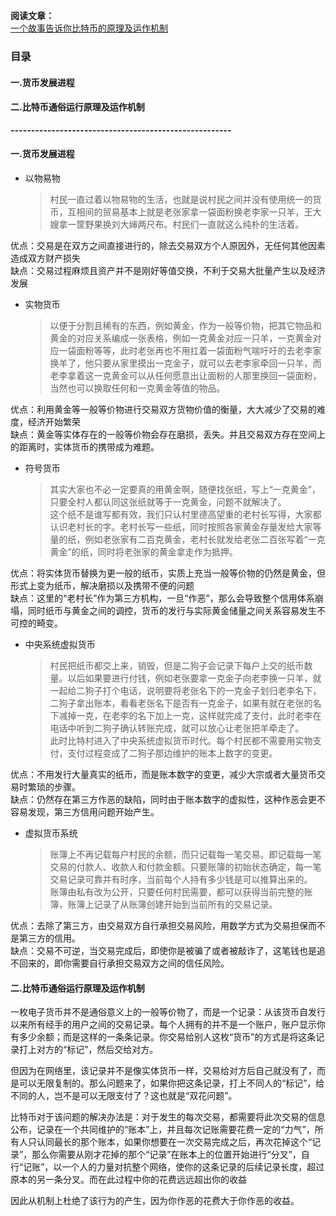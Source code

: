 **阅读文章：**  
[一个故事告诉你比特币的原理及运作机制](http://blog.codinglabs.org/articles/bitcoin-mechanism-make-easy.html)  
### 目录
#### 一.货币发展进程  
#### 二.比特币通俗运行原理及运作机制  
**------------------------------------------------------**  
#### 一.货币发展进程  
+ 以物易物  
     > 村民一直过着以物易物的生活，也就是说村民之间并没有使用统一的货币，互相间的贸易基本上就是老张家拿一袋面粉换老李家一只羊，王大嫂拿一筐野果换刘大婶两尺布。村民们一直就这么纯朴的生活着。  

优点：交易是在双方之间直接进行的，除去交易双方个人原因外，无任何其他因素造成双方财产损失  
缺点：交易过程麻烦且资产并不是刚好等值交换，不利于交易大批量产生以及经济发展  
+ 实物货币  
    > 以便于分割且稀有的东西，例如黄金，作为一般等价物，把其它物品和黄金的对应关系编成一张表格，例如一克黄金对应一只羊，一克黄金对应一袋面粉等等，此时老张再也不用扛着一袋面粉气喘吁吁的去老李家换羊了，他只要从家里摸出一克金子，就可以去老李家牵回一只羊，而老李拿着这一克黄金可以从任何愿意出让面粉的人那里换回一袋面粉，当然也可以换取任何和一克黄金等值的物品。

优点：利用黄金等一般等价物进行交易双方货物价值的衡量，大大减少了交易的难度，经济开始繁荣  
缺点：黄金等实体存在的一般等价物会存在磨损，丢失。并且交易双方存在空间上的距离时，实体货币的携带成为难题。  
+ 符号货币  
    >其实大家也不必一定要真的用黄金啊，随便找张纸，写上“一克黄金”，只要全村人都认同这张纸就等于一克黄金，问题不就解决了。  
这个纸不是谁写都有效，我们只认村里德高望重的老村长写得，大家都认识老村长的字。老村长写一些纸，同时按照各家黄金存量发给大家等量的纸，例如老张家有二百克黄金，老村长就发给老张二百张写着“一克黄金”的纸，同时将老张家的黄金拿走作为抵押。  

优点：将实体货币替换为更一般的纸币，实质上充当一般等价物的仍然是黄金，但形式上变为纸币，解决磨损以及携带不便的问题  
缺点：这里的“老村长”作为第三方机构，一旦“作恶”，那么会导致整个信用体系崩塌，同时纸币与黄金之间的调控，货币的发行与实际黄金储量之间关系容易发生不可控的畸变。  
+ 中央系统虚拟货币  
    >村民把纸币都交上来，销毁，但是二狗子会记录下每户上交的纸币数量。以后如果要进行付钱，例如老张要拿一克金子向老李换一只羊，就一起给二狗子打个电话，说明要将老张名下的一克金子划归老李名下，二狗子拿出账本，看看老张名下是否有一克金子，如果有就在老张的名下减掉一克，在老李的名下加上一克，这样就完成了支付，此时老李在电话中听到二狗子确认转账完成，就可以放心让老张把羊牵走了。  
此时比特村进入了中央系统虚拟货币时代。每个村民都不需要用实物支付，支付过程变成了二狗子那边维护的账本上数字的变更。  

优点：不用发行大量真实的纸币，而是账本数字的变更，减少大宗或者大量货币交易时繁琐的步骤。  
缺点：仍然存在第三方作恶的缺陷，同时由于账本数字的虚拟性，这种作恶会更不容易发现，第三方信用问题开始产生。  
+ 虚拟货币系统  
    >账簿上不再记载每户村民的余额，而只记载每一笔交易。即记载每一笔交易的付款人、收款人和付款金额。只要账簿的初始状态确定，每一笔交易记录可靠并有时序，当前每个人持有多少钱是可以推算出来的。  
账簿由私有改为公开，只要任何村民需要，都可以获得当前完整的账簿，账簿上记录了从账簿创建开始到当前所有的交易记录。  

优点：去除了第三方，由交易双方自行承担交易风险，用数学方式为交易担保而不是第三方的信用。  
缺点：交易不可逆，当交易完成后，即使你是被骗了或者被敲诈了，这笔钱也是追不回来的，即你需要自行承担交易双方之间的信任风险。  
#### 二.比特币通俗运行原理及运作机制  
一枚电子货币并不是通俗意义上的一般等价物了，而是一个记录：从该货币自发行以来所有经手的用户之间的交易记录。每个人拥有的并不是一个账户，账户显示你有多少余额；而是这样的一条条记录。你交易给别人这枚“货币”的方式是将这条记录打上对方的“标记”，然后交给对方。  

但因为在网络里，该记录并不是像实体货币一样，交易给对方后自己就没有了，而是可以无限复制的。那么问题来了，如果你把这条记录，打上不同人的“标记”，给不同的人，岂不是可以无限支付了？这也就是“双花问题”。  

比特币对于该问题的解决办法是：对于发生的每次交易，都需要将此次交易的信息公布，记录在一个共同维护的“账本”上，并且每次记账需要花费一定的“力气”，所有人只认同最长的那个账本，如果你想要在一次交易完成之后，再次花掉这个“记录”，那么你需要从刚才花掉的那个“记录”在账本上的位置开始进行“分叉”，自行“记账”，以一个人的力量对抗整个网络，使你的这条记录的后续记录长度，超过原本的另一条分叉。而在此过程中你的花费远远超出你的收益  

因此从机制上杜绝了该行为的产生，因为你作恶的花费大于你作恶的收益。
